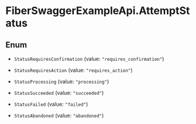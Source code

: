 # FiberSwaggerExampleApi.AttemptStatus

## Enum


* `StatusRequiresConfirmation` (value: `"requires_confirmation"`)

* `StatusRequiresAction` (value: `"requires_action"`)

* `StatusProcessing` (value: `"processing"`)

* `StatusSucceeded` (value: `"succeeded"`)

* `StatusFailed` (value: `"failed"`)

* `StatusAbandoned` (value: `"abandoned"`)


